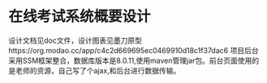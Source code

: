 # 在线考试系统概要设计
设计文档见doc文件，设计图表见墨刀原型https://org.modao.cc/app/c4c2d669695ec0469910d18c1f37dac6
项目后台采用SSM框架整合，数据库版本是8.0.11,使用maven管理jar包。前台页面使用的是老师的资源，自己写了个ajax,和后台进行数据传输。
